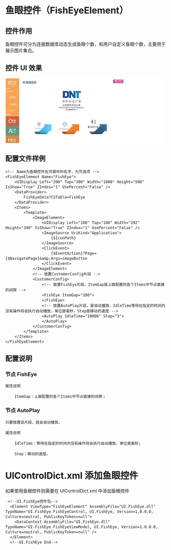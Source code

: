 # 鱼眼控件（FishEyeElement）

## 控件作用

鱼眼控件可分为连接数据库动态生成鱼眼个数，和用户自定义鱼眼个数，主要用于展示图片集合。

## 控件 UI 效果

![Placeholder](../images/FishEyeElement.png)

## 配置文件样例

```
<!-- Name为鱼眼控件在页面中的名字，为可选项 -->
<FishEyeElement Name="FishEye">
	<UIDisplay Left="200" Top="300" Width="1000" Height="500" IsShow="True" ZIndex="1" UsePercent="False" />
	<DataProvider>
		FishEyeData?CSTable=FishEye
	</DataProvider>
	<Items>
		<Template>
			<ImageElement>
				<UIDisplay Left="100" Top="100" Width="392" Height="390" IsShow="True" ZIndex="1" UsePercent="False" />
				<ImageSource UriKind="Application">
					{$IconPath}
				</ImageSource>
				<ClickEvent>
					{$EventAction}?Page={$NavigatePage}&amp;Args=imageButton
				</ClickEvent>
			</ImageElement>
			<!-- 放置CustomerConfig片段 -->
			<CustomerConfig>
				<!-- 放置FishEys片段，ItemGap是上面配置的各个Items中节点直接的间隙 -->
				<FishEye ItemGap="100">
				</FishEye>
				<!-- 放置AutoPlay片段，是自动播放，IdleTime等待在指定的时间内没有操作将会执行自动播放，单位是毫秒，Step是移动的速度 -->
				<AutoPlay IdleTime="10000" Step="3">
				</AutoPlay>
			</CustomerConfig>
		</Template>
	</Items>
</FishEyeElement>
```

## 配置说明

### 节点 FishEye

    属性说明

        ItemGap：上面配置的各个Items中节点直接的间隙；

### 节点 AutoPlay

    只要放置该片段，就会自动播放。

    属性说明

        IdleTime：等待在指定的时间内没有操作将会执行自动播放，单位是毫秒;

        Step：移动的速度。

# UIControlDict.xml 添加鱼眼控件

如果使用鱼眼控件则需要在 UIControlDict.xml 中添加鱼眼控件

```
 <!--UI.FishEye控件包-->
  <Element ViewType="FishEyeElement" AssemblyFile="UI.FishEye.dll" TypeName="UI.FishEye.FishEyeControl, UI.FishEye, Version=1.0.0.0, Culture=neutral, PublicKeyToken=null">
    <DataContext AssemblyFile="UI.FishEye.dll" TypeName="UI.FishEye.FishEyeViewModel, UI.FishEye, Version=1.0.0.0, Culture=neutral, PublicKeyToken=null" />
  </Element>
  <!--UI.FishEye End-->
```
